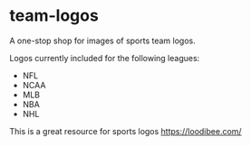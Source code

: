 # team-logos
A one-stop shop for images of sports team logos.

Logos currently included for the following leagues:
- NFL
- NCAA
- MLB
- NBA
- NHL

This is a great resource for sports logos https://loodibee.com/


